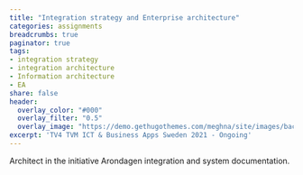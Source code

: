 ```yaml
---
title: "Integration strategy and Enterprise architecture"
categories: assignments
breadcrumbs: true
paginator: true
tags:
- integration strategy
- integration architecture
- Information architecture
- EA
share: false
header:
  overlay_color: "#000"
  overlay_filter: "0.5"
  overlay_image: "https://demo.gethugothemes.com/meghna/site/images/backgrounds/hero-area.jpg"
excerpt: 'TV4 TVM ICT & Business Apps Sweden 2021 - Ongoing'
---
```

 
Architect in the initiative Arondagen integration and system documentation.
 
